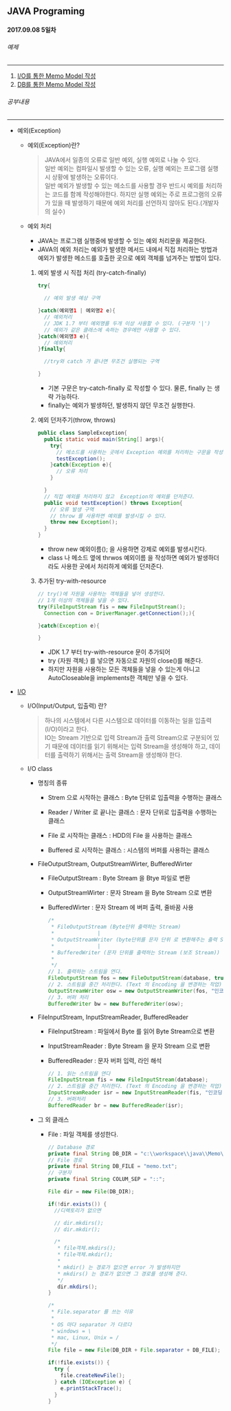 JAVA Programing
----------------------------------------------------
#### 2017.09.08 5일차

###### 예제
____________________________________________________

  1. [I/O를 통한 Memo Model 작성](https://github.com/Hooooong/DAY5_Memo/blob/master/src/Model.java)
  2. [DB를 통한 Memo Model 작성](https://github.com/Hooooong/DAY5_Memo/blob/master/src/ModelWithDB.java)

###### 공부내용
____________________________________________________
  - 예외(Exception)

    - 예외(Exception)란?
      > JAVA에서 일종의 오류로 일반 예외, 실행 예외로 나눌 수 있다.<br>일반 예외는 컴파일시 발생할 수 있는 오류, 실행 예외는 프로그램 실행시 상황에 발생하는 오류이다.<br>일반 예외가 발생할 수 있는 메소드를 사용할 경우 반드시 예외를 처리하는 코드를 함께 작성해야한다. 하지만 실행 예외는 주로 프로그램의 오류가 있을 때 발생하기 때문에 예외 처리를 선언하지 않아도 된다.(개발자의 실수)

    - 예외 처리

      - JAVA는 프로그램 실행중에 발생할 수 있는 예외 처리문을 제공한다.
      - JAVA의 예외 처리는 예외가 발생한 메서드 내에서 직접 처리하는 방법과 예외가 발생한 메소드를 호출한 곳으로 예외 객체를 넘겨주는 방법이 있다.

      1. 예외 발생 시 직접 처리 (try-catch-finally)

            ```java
            try{

              // 예외 발생 예상 구역

            }catch(예외명1 | 예외명2 e){
              // 예외처리
              // JDK 1.7 부터 예외명를 두개 이상 사용할 수 있다. (구분자 '|')
              // 예외가 같은 클래스에 속하는 경우에만 사용할 수 있다.
            }catch(예외명3 e){
              // 예외처리
            }finally{

              //try와 catch 가 끝나면 무조건 실행되는 구역

            }
            ```

            - 기본 구문은 try-catch-finally 로 작성할 수 있다. 물론, finally 는 생략 가능하다.
            - finally는 예외가 발생하던, 발생하지 않던 무조건 실행한다.

      2. 예외 던저주기(throw, throws)

            ```java
            public class SampleException{
              public static void main(String[] args){
                try{
                  // 메소드를 사용하는 곳에서 Exception 예외를 처리하는 구문을 작성한다.
                  testException();
                }catch(Exception e){
                  // 오류 처리
                }

              }
              // 직접 예외를 처리하지 않고  Exception의 예외를 던저준다.
              public void testException() throws Exception{
                // 오류 발생 구역
                // throw 를 사용하면 예외를 발생시킬 수 있다.
                throw new Exception();
              }
            }
            ```

            - throw new 예외이름(); 을 사용하면 강제로 예외를 발생시킨다.
            - class 나 메소드 옆에 thrwos 예외이름 을 작성하면 예외가 발생하더라도 사용한 곳에서 처리하게 예외를 던저준다.

      3. 추가된 try-with-resource

          ```java
          // try()에 자원을 사용하는 객체들을 넣어 생성한다.
          // 1개 이상의 객체들을 넣을 수 있다.
          try(FileInputStream fis = new FileInputStream();
            Connection con = DriverManager.getConnection();){

          }catch(Exception e){

          }
          ```

          - JDK 1.7 부터 try-with-resource 문이 추가되어
          - try {자원 객체;} 를 넣으면 자동으로 자원의 close()를 해준다.
          - 하지만 자원을 사용하는 모든 객체들을 넣을 수 있는게 아니고 AutoCloseable을 implements한 객체만 넣을 수 있다.

  - [I/O](https://github.com/Hooooong/DAY5_Memo/blob/master/pdf/012_FileIO_NIO.pdf)

      - I/O(Input/Output, 입출력) 란?

          > 하나의 시스템에서 다른 시스템으로 데이터를 이동하는 일을 입출력(I/O)이라고 한다.
          <br> IO는 Stream 기반으로 입력 Stream과 출력 Stream으로 구분되어 있기 때문에 데이터를 읽기 위해서는 입력 Stream을 생성해야 하고, 데이터를 출력하기 위해서는 출력 Stream을 생성해야 한다.

      - I/O class

          - 명칭의 종류

              - Strem 으로 시작하는 클래스 : Byte 단위로 입출력을 수행하는 클래스

              - Reader / Writer 로 끝나는 클래스 : 문자 단위로 입출력을 수행하는 클래스

              - File 로 시작하는 클래스 : HDD의 File 을 사용하는 클래스

              - Buffered 로 시작하는 클래스 : 시스템의 버퍼를 사용하는 클래스

          - FileOutputStream, OutputStreamWirter, BufferedWirter

              - FileOutputStream : Byte Stream 을 Btye 파일로 변환
              - OutputStreamWirter : 문자 Stream 을 Byte Stream 으로 변환
              - BufferedWirter : 문자 Stream 에 버퍼 출력, 줄바꿈 사용

                ```java
                /*
                 * FileOutputStream (Byte단위 출력하는 Stream)
                 *  			|
                 * OutputStreamWriter (byte단위를 문자 단위 로 변환해주는 출력 Stream )
                 *  			|
                 * BufferedWriter (문자 단위를 출력하는 Stream (보조 Stream))
                 *
                 */
                // 1. 출력하는 스트림을 연다.
                FileOutputStream fos = new FileOutputStream(database, true);
                // 2. 스트림을 중간 처리한다. (Text 의 Encoding 을 변경하는 작업)
                OutputStreamWriter osw = new OutputStreamWriter(fos, "인코딩 명");
                // 3. 버퍼 처리
                BufferedWriter bw = new BufferedWriter(osw);
                ```

          - FileInputStream, InputStreamReader, BufferedReader

              - FileInputStream : 파일에서 Byte 를 읽어 Byte Stream으로 변환
              - InputStreamReader :  Byte Stream 을 문자 Stream 으로 변환
              - BufferedReader : 문자 버퍼 입력, 라인 해석

                ```java
                // 1. 읽는 스트림을 연다
                FileInputStream fis = new FileInputStream(database);
                // 2. 스트림을 중간 처리한다. (Text 의 Encoding 을 변경하는 작업)
                InputStreamReader isr = new InputStreamReader(fis, "인코딩 명");
                // 3. 버퍼처리
                BufferedReader br = new BufferedReader(isr);
                ```

          - 그 외 클래스

              - File : 파일 객체를 생성한다.

                ```java
                // Database 경로
                private final String DB_DIR = "c:\\workspace\\java\\Memo\\database";
                // File 경로
                private final String DB_FILE = "memo.txt";
                // 구분자
                private final String COLUM_SEP = "::";

                File dir = new File(DB_DIR);

                if(!dir.exists()) {
                  //디렉토리가 없으면

                  // dir.mkdirs();
                  // dir.mkdir();

                  /*
                   * file객체.mkdirs();
                   * file객체.mkdir();
                   *
                   * mkdir() 는 경로가 없으면 error 가 발생하지만
                   * mkdirs() 는 경로가 없으면 그 경로를 생성해 준다.
                   */
                   dir.mkdirs();
                }

                /*
                 * File.separator 를 쓰는 이유
                 *
                 * OS 마다 separator 가 다르다
                 * windows = \
                 * mac, Linux, Unix = /
                 */
                File file = new File(DB_DIR + File.separator + DB_FILE);

                if(!file.exists()) {
                  try {
                    file.createNewFile();
                  } catch (IOException e) {
                    e.printStackTrace();
                  }
                }

                ```
